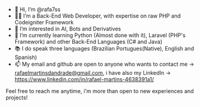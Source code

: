 - 👋  Hi, I’m @rafa7ss
- 👨‍💻  I’m a Back-End Web Developer, with expertise on raw PHP and Codeigniter Framework
- 👀  I’m interested in AI, Bots and Derivatives
- 🌱  I’m currently learning Python (Almost done with it), Laravel (PHP's Framework) and other Back-End Languages (C# and Java)
- 📚  I do speak three languages (Brazilian Portugues(Native), English and Spanish)
- 📫 My email and github are open to anyone who wants to contact me -> rafaelmartinsdandrade@gmail.com, i have also my LinkedIn -> https://www.linkedin.com/in/rafael-martins-4638391a1/

Feel free to reach me anytime, i'm more than open to new experiences and projects!
